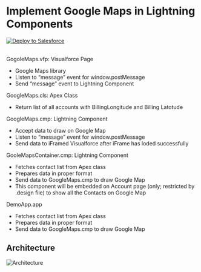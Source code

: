 # Implement Google Maps in Lightning Components


<a href="https://githubsfdeploy.herokuapp.com?owner=jrattanpal&repo=Blog-GoogleMaps-Contact-Sample">
  <img alt="Deploy to Salesforce" src="https://raw.githubusercontent.com/afawcett/githubsfdeploy/master/deploy.png">
</a>
<br/><br/>

GogoleMaps.vfp: Visualforce Page
- Google Maps library 
- Listen to “message” event for window.postMessage
- Send “message” event to Lightning Component

GoogleMaps.cls: Apex Class
- Return list of all accounts with BillingLongitude and Billing Latotude

GoogleMaps.cmp: Lightning Component
- Accept data to draw on Google Map
- Listen to “message” event for window.postMessage
- Send data to iFramed Visualforce after iFrame has loded successfully

GooleMapsContainer.cmp: Lightning Component
- Fetches contact list from Apex class
- Prepares data in proper format
- Send data to GoogleMaps.cmp to draw Google Map
- This component will be embedded on Account page (only; restricted by .design file) to show all the Contacts on Google Map

DemoApp.app
- Fetches contact list from Apex class
- Prepares data in proper format
- Send data to GoogleMaps.cmp to draw Google Map

## Architecture
![Architecture](https://raw.githubusercontent.com/jrattanpal/Blog-GoogleMapsSample/master/Resources/Assets/GoogleMapsLightningComponents-Architecture.png?new)